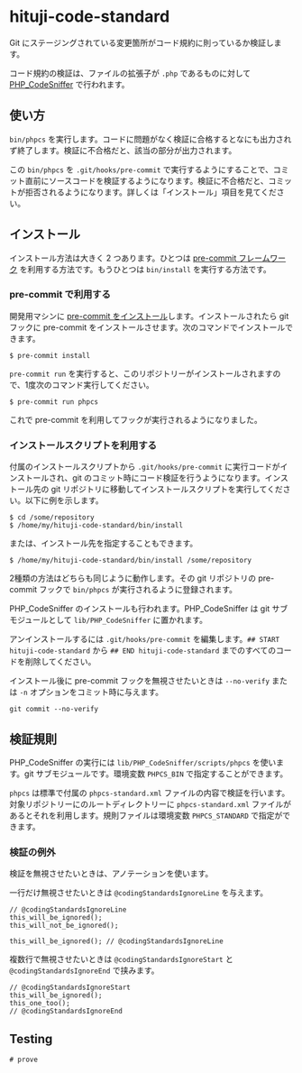 # hituji-code-standard

Git にステージングされている変更箇所がコード規約に則っているか検証します。

コード規約の検証は、ファイルの拡張子が `.php` であるものに対して [PHP_CodeSniffer](https://github.com/squizlabs/PHP_CodeSniffer) で行われます。

## 使い方

`bin/phpcs` を実行します。コードに問題がなく検証に合格するとなにも出力されず終了します。検証に不合格だと、該当の部分が出力されます。

この `bin/phpcs` を `.git/hooks/pre-commit` で実行するようにすることで、コミット直前にソースコードを検証するようになります。検証に不合格だと、コミットが拒否されるようになります。詳しくは「インストール」項目を見てください。

## インストール

インストール方法は大きく 2 つあります。ひとつは [pre-commit フレームワーク](https://pre-commit.com) を利用する方法です。もうひとつは `bin/install` を実行する方法です。

### pre-commit で利用する

開発用マシンに [pre-commit をインストール](https://pre-commit.com/#install)します。インストールされたら git フックに pre-commit をインストールさせます。次のコマンドでインストールできます。

```console
$ pre-commit install
```

`pre-commit run` を実行すると、このリポジトリーがインストールされますので、1度次のコマンド実行してください。

```console
$ pre-commit run phpcs
```

これで pre-commit を利用してフックが実行されるようになりました。

### インストールスクリプトを利用する

付属のインストールスクリプトから `.git/hooks/pre-commit` に実行コードがインストールされ、git のコミット時にコード検証を行うようになります。インストール先の git リポジトリに移動してインストールスクリプトを実行してください。以下に例を示します。

```
$ cd /some/repository
$ /home/my/hituji-code-standard/bin/install
```

または、インストール先を指定することもできます。

```
$ /home/my/hituji-code-standard/bin/install /some/repository
```

2種類の方法はどちらも同じように動作します。その git リポジトリの pre-commit フックで `bin/phpcs` が実行されるように登録されます。

PHP_CodeSniffer のインストールも行われます。PHP_CodeSniffer は git サブモジュールとして `lib/PHP_CodeSniffer` に置かれます。

アンインストールするには `.git/hooks/pre-commit` を編集します。`## START hituji-code-standard` から `## END hituji-code-standard` までのすべてのコードを削除してください。

インストール後に pre-commit フックを無視させたいときは `--no-verify` または `-n` オプションをコミット時に与えます。

```
git commit --no-verify
```


## 検証規則

PHP_CodeSniffer の実行には `lib/PHP_CodeSniffer/scripts/phpcs` を使います。git サブモジュールです。環境変数 `PHPCS_BIN` で指定することができます。

`phpcs` は標準で付属の `phpcs-standard.xml` ファイルの内容で検証を行います。対象リポジトリーにのルートディレクトリーに `phpcs-standard.xml` ファイルがあるとそれを利用します。規則ファイルは環境変数 `PHPCS_STANDARD` で指定ができます。

### 検証の例外

検証を無視させたいときは、アノテーションを使います。

一行だけ無視させたいときは `@codingStandardsIgnoreLine` を与えます。

```
// @codingStandardsIgnoreLine
this_will_be_ignored();
this_will_not_be_ignored();

this_will_be_ignored(); // @codingStandardsIgnoreLine
```

複数行で無視させたいときは `@codingStandardsIgnoreStart` と `@codingStandardsIgnoreEnd` で挟みます。

```
// @codingStandardsIgnoreStart
this_will_be_ignored();
this_one_too();
// @codingStandardsIgnoreEnd
```

## Testing

```
# prove
```
